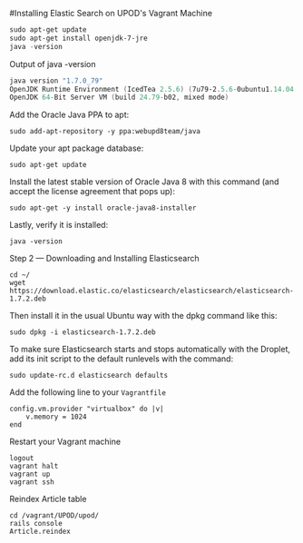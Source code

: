 #Installing Elastic Search on UPOD's Vagrant Machine

```powershell
sudo apt-get update
sudo apt-get install openjdk-7-jre
java -version
```

Output of java -version

```powershell
java version "1.7.0_79"
OpenJDK Runtime Environment (IcedTea 2.5.6) (7u79-2.5.6-0ubuntu1.14.04.1)
OpenJDK 64-Bit Server VM (build 24.79-b02, mixed mode)
```
Add the Oracle Java PPA to apt:

	sudo add-apt-repository -y ppa:webupd8team/java

Update your apt package database:

	sudo apt-get update

Install the latest stable version of Oracle Java 8 with this command (and accept the license agreement that pops up):

	sudo apt-get -y install oracle-java8-installer

Lastly, verify it is installed:

	java -version

Step 2 — Downloading and Installing Elasticsearch

```
cd ~/
wget https://download.elastic.co/elasticsearch/elasticsearch/elasticsearch-1.7.2.deb
```
Then install it in the usual Ubuntu way with the dpkg command like this:

	sudo dpkg -i elasticsearch-1.7.2.deb

To make sure Elasticsearch starts and stops automatically with the Droplet, add its init script to the default runlevels with the command:

	sudo update-rc.d elasticsearch defaults

Add the following line to your `Vagrantfile`

```
config.vm.provider "virtualbox" do |v|
    v.memory = 1024
end
```

Restart your Vagrant machine

```
logout
vagrant halt
vagrant up
vagrant ssh
```

Reindex Article table

```
cd /vagrant/UPOD/upod/
rails console
Article.reindex
```
